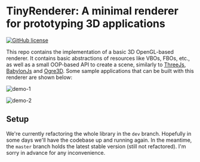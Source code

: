 # TinyRenderer: A minimal renderer for prototyping 3D applications

[![GitHub license][1]][2]

This repo contains the implementation of a basic 3D OpenGL-based renderer. It
contains basic abstractions of resources like VBOs, FBOs, etc., as well as a
small OOP-based API to create a scene, similarly to [ThreeJs][3], [BabylonJs][4]
and [Ogre3D][5]. Some sample applications that can be built with this renderer
are shown below:

![demo-1][6]

![demo-2][7]

## Setup

We're currently refactoring the whole library in the `dev` branch. Hopefully in
some days we'll have the codebase up and running again. In the meantime, the
`master` branch holds the latest stable version (still not refactored). I'm
sorry in advance for any inconvenience.

[1]: <https://img.shields.io/badge/license-MIT-blue.svg> (badge-mit-license)
[2]: <https://github.com/wpumacay/tiny_renderer/blob/master/LICENSE> (file-mit-license)
[3]: <https://github.com/mrdoob/three.js> (three-js-github-repo)
[4]: <https://github.com/BabylonJS/Babylon.js> (babylon-js-github-repo)
[5]: <https://github.com/OGRECave/ogre> (ogre3d-github-repo)
[6]: <https://media.giphy.com/media/SqrtZMytk0O0FnDtex/giphy.gif> (gif-demo-1)
[7]: <https://media.giphy.com/media/ZDEAQSUraLao0fOhHi/giphy.gif> (gif-demo-2)
